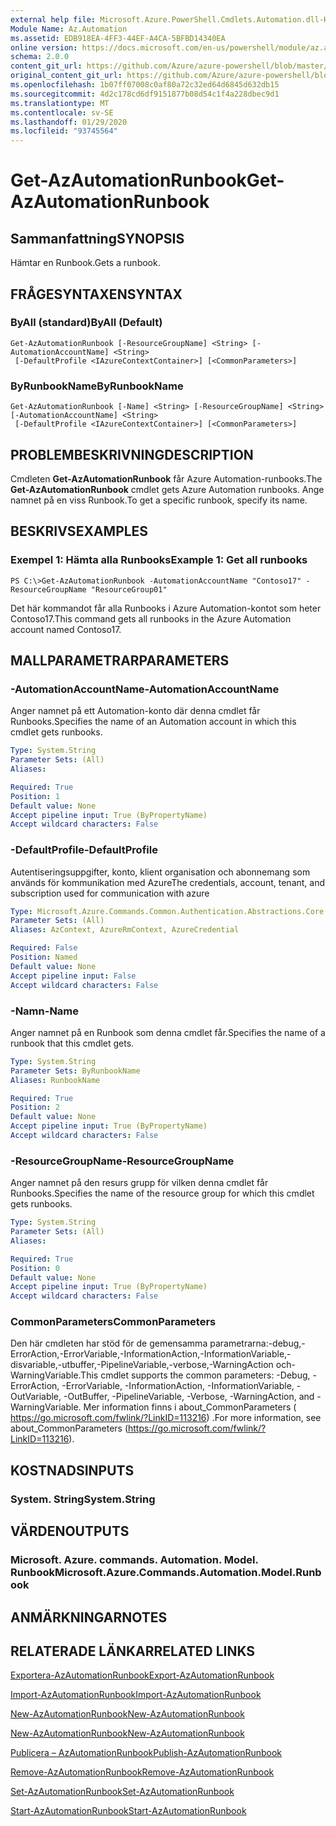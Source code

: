 ```yaml
---
external help file: Microsoft.Azure.PowerShell.Cmdlets.Automation.dll-Help.xml
Module Name: Az.Automation
ms.assetid: EDB918EA-4FF3-44EF-A4CA-5BFBD14340EA
online version: https://docs.microsoft.com/en-us/powershell/module/az.automation/get-azautomationrunbook
schema: 2.0.0
content_git_url: https://github.com/Azure/azure-powershell/blob/master/src/Automation/Automation/help/Get-AzAutomationRunbook.md
original_content_git_url: https://github.com/Azure/azure-powershell/blob/master/src/Automation/Automation/help/Get-AzAutomationRunbook.md
ms.openlocfilehash: 1b07ff07008c0af80a72c32ed64d6845d632db15
ms.sourcegitcommit: 4d2c178cd6df9151877b08d54c1f4a228dbec9d1
ms.translationtype: MT
ms.contentlocale: sv-SE
ms.lasthandoff: 01/29/2020
ms.locfileid: "93745564"
---
```

# <span data-ttu-id="a89c7-101">Get-AzAutomationRunbook</span><span class="sxs-lookup"><span data-stu-id="a89c7-101">Get-AzAutomationRunbook</span></span>

## <span data-ttu-id="a89c7-102">Sammanfattning</span><span class="sxs-lookup"><span data-stu-id="a89c7-102">SYNOPSIS</span></span>
<span data-ttu-id="a89c7-103">Hämtar en Runbook.</span><span class="sxs-lookup"><span data-stu-id="a89c7-103">Gets a runbook.</span></span>

## <span data-ttu-id="a89c7-104">FRÅGESYNTAXEN</span><span class="sxs-lookup"><span data-stu-id="a89c7-104">SYNTAX</span></span>

### <span data-ttu-id="a89c7-105">ByAll (standard)</span><span class="sxs-lookup"><span data-stu-id="a89c7-105">ByAll (Default)</span></span>
```
Get-AzAutomationRunbook [-ResourceGroupName] <String> [-AutomationAccountName] <String>
 [-DefaultProfile <IAzureContextContainer>] [<CommonParameters>]
```

### <span data-ttu-id="a89c7-106">ByRunbookName</span><span class="sxs-lookup"><span data-stu-id="a89c7-106">ByRunbookName</span></span>
```
Get-AzAutomationRunbook [-Name] <String> [-ResourceGroupName] <String> [-AutomationAccountName] <String>
 [-DefaultProfile <IAzureContextContainer>] [<CommonParameters>]
```

## <span data-ttu-id="a89c7-107">PROBLEMBESKRIVNING</span><span class="sxs-lookup"><span data-stu-id="a89c7-107">DESCRIPTION</span></span>
<span data-ttu-id="a89c7-108">Cmdleten **Get-AzAutomationRunbook** får Azure Automation-runbooks.</span><span class="sxs-lookup"><span data-stu-id="a89c7-108">The **Get-AzAutomationRunbook** cmdlet gets Azure Automation runbooks.</span></span>
<span data-ttu-id="a89c7-109">Ange namnet på en viss Runbook.</span><span class="sxs-lookup"><span data-stu-id="a89c7-109">To get a specific runbook, specify its name.</span></span>

## <span data-ttu-id="a89c7-110">BESKRIVS</span><span class="sxs-lookup"><span data-stu-id="a89c7-110">EXAMPLES</span></span>

### <span data-ttu-id="a89c7-111">Exempel 1: Hämta alla Runbooks</span><span class="sxs-lookup"><span data-stu-id="a89c7-111">Example 1: Get all runbooks</span></span>
```
PS C:\>Get-AzAutomationRunbook -AutomationAccountName "Contoso17" -ResourceGroupName "ResourceGroup01"
```

<span data-ttu-id="a89c7-112">Det här kommandot får alla Runbooks i Azure Automation-kontot som heter Contoso17.</span><span class="sxs-lookup"><span data-stu-id="a89c7-112">This command gets all runbooks in the Azure Automation account named Contoso17.</span></span>

## <span data-ttu-id="a89c7-113">MALLPARAMETRAR</span><span class="sxs-lookup"><span data-stu-id="a89c7-113">PARAMETERS</span></span>

### <span data-ttu-id="a89c7-114">-AutomationAccountName</span><span class="sxs-lookup"><span data-stu-id="a89c7-114">-AutomationAccountName</span></span>
<span data-ttu-id="a89c7-115">Anger namnet på ett Automation-konto där denna cmdlet får Runbooks.</span><span class="sxs-lookup"><span data-stu-id="a89c7-115">Specifies the name of an Automation account in which this cmdlet gets runbooks.</span></span>

```yaml
Type: System.String
Parameter Sets: (All)
Aliases:

Required: True
Position: 1
Default value: None
Accept pipeline input: True (ByPropertyName)
Accept wildcard characters: False
```

### <span data-ttu-id="a89c7-116">-DefaultProfile</span><span class="sxs-lookup"><span data-stu-id="a89c7-116">-DefaultProfile</span></span>
<span data-ttu-id="a89c7-117">Autentiseringsuppgifter, konto, klient organisation och abonnemang som används för kommunikation med Azure</span><span class="sxs-lookup"><span data-stu-id="a89c7-117">The credentials, account, tenant, and subscription used for communication with azure</span></span>

```yaml
Type: Microsoft.Azure.Commands.Common.Authentication.Abstractions.Core.IAzureContextContainer
Parameter Sets: (All)
Aliases: AzContext, AzureRmContext, AzureCredential

Required: False
Position: Named
Default value: None
Accept pipeline input: False
Accept wildcard characters: False
```

### <span data-ttu-id="a89c7-118">-Namn</span><span class="sxs-lookup"><span data-stu-id="a89c7-118">-Name</span></span>
<span data-ttu-id="a89c7-119">Anger namnet på en Runbook som denna cmdlet får.</span><span class="sxs-lookup"><span data-stu-id="a89c7-119">Specifies the name of a runbook that this cmdlet gets.</span></span>

```yaml
Type: System.String
Parameter Sets: ByRunbookName
Aliases: RunbookName

Required: True
Position: 2
Default value: None
Accept pipeline input: True (ByPropertyName)
Accept wildcard characters: False
```

### <span data-ttu-id="a89c7-120">-ResourceGroupName</span><span class="sxs-lookup"><span data-stu-id="a89c7-120">-ResourceGroupName</span></span>
<span data-ttu-id="a89c7-121">Anger namnet på den resurs grupp för vilken denna cmdlet får Runbooks.</span><span class="sxs-lookup"><span data-stu-id="a89c7-121">Specifies the name of the resource group for which this cmdlet gets runbooks.</span></span>

```yaml
Type: System.String
Parameter Sets: (All)
Aliases:

Required: True
Position: 0
Default value: None
Accept pipeline input: True (ByPropertyName)
Accept wildcard characters: False
```

### <span data-ttu-id="a89c7-122">CommonParameters</span><span class="sxs-lookup"><span data-stu-id="a89c7-122">CommonParameters</span></span>
<span data-ttu-id="a89c7-123">Den här cmdleten har stöd för de gemensamma parametrarna:-debug,-ErrorAction,-ErrorVariable,-InformationAction,-InformationVariable,-disvariable,-utbuffer,-PipelineVariable,-verbose,-WarningAction och-WarningVariable.</span><span class="sxs-lookup"><span data-stu-id="a89c7-123">This cmdlet supports the common parameters: -Debug, -ErrorAction, -ErrorVariable, -InformationAction, -InformationVariable, -OutVariable, -OutBuffer, -PipelineVariable, -Verbose, -WarningAction, and -WarningVariable.</span></span> <span data-ttu-id="a89c7-124">Mer information finns i about_CommonParameters ( https://go.microsoft.com/fwlink/?LinkID=113216) .</span><span class="sxs-lookup"><span data-stu-id="a89c7-124">For more information, see about_CommonParameters (https://go.microsoft.com/fwlink/?LinkID=113216).</span></span>

## <span data-ttu-id="a89c7-125">KOSTNADS</span><span class="sxs-lookup"><span data-stu-id="a89c7-125">INPUTS</span></span>

### <span data-ttu-id="a89c7-126">System. String</span><span class="sxs-lookup"><span data-stu-id="a89c7-126">System.String</span></span>

## <span data-ttu-id="a89c7-127">VÄRDEN</span><span class="sxs-lookup"><span data-stu-id="a89c7-127">OUTPUTS</span></span>

### <span data-ttu-id="a89c7-128">Microsoft. Azure. commands. Automation. Model. Runbook</span><span class="sxs-lookup"><span data-stu-id="a89c7-128">Microsoft.Azure.Commands.Automation.Model.Runbook</span></span>

## <span data-ttu-id="a89c7-129">ANMÄRKNINGAR</span><span class="sxs-lookup"><span data-stu-id="a89c7-129">NOTES</span></span>

## <span data-ttu-id="a89c7-130">RELATERADE LÄNKAR</span><span class="sxs-lookup"><span data-stu-id="a89c7-130">RELATED LINKS</span></span>

[<span data-ttu-id="a89c7-131">Exportera-AzAutomationRunbook</span><span class="sxs-lookup"><span data-stu-id="a89c7-131">Export-AzAutomationRunbook</span></span>](./Export-AzAutomationRunbook.md)

[<span data-ttu-id="a89c7-132">Import-AzAutomationRunbook</span><span class="sxs-lookup"><span data-stu-id="a89c7-132">Import-AzAutomationRunbook</span></span>](./Import-AzAutomationRunbook.md)

[<span data-ttu-id="a89c7-133">New-AzAutomationRunbook</span><span class="sxs-lookup"><span data-stu-id="a89c7-133">New-AzAutomationRunbook</span></span>](./New-AzAutomationRunbook.md)

[<span data-ttu-id="a89c7-134">New-AzAutomationRunbook</span><span class="sxs-lookup"><span data-stu-id="a89c7-134">New-AzAutomationRunbook</span></span>](./New-AzAutomationRunbook.md)

[<span data-ttu-id="a89c7-135">Publicera – AzAutomationRunbook</span><span class="sxs-lookup"><span data-stu-id="a89c7-135">Publish-AzAutomationRunbook</span></span>](./Publish-AzAutomationRunbook.md)

[<span data-ttu-id="a89c7-136">Remove-AzAutomationRunbook</span><span class="sxs-lookup"><span data-stu-id="a89c7-136">Remove-AzAutomationRunbook</span></span>](./Remove-AzAutomationRunbook.md)

[<span data-ttu-id="a89c7-137">Set-AzAutomationRunbook</span><span class="sxs-lookup"><span data-stu-id="a89c7-137">Set-AzAutomationRunbook</span></span>](./Set-AzAutomationRunbook.md)

[<span data-ttu-id="a89c7-138">Start-AzAutomationRunbook</span><span class="sxs-lookup"><span data-stu-id="a89c7-138">Start-AzAutomationRunbook</span></span>](./Start-AzAutomationRunbook.md)


